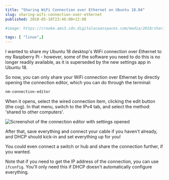 ```yaml
---
title: "Sharing WiFi Connection over Ethernet on Ubuntu 18.04"
slug: sharing-wifi-connection-over-ethernet
published: 2018-05-10T23:46:00+12:00

#image: https://crookm.ams3.cdn.digitaloceanspaces.com/media/2018/sharing-wifi-connection-over-ethernet-ubuntu-18-04--2ccfd293-2211-4163-b960-a1397a90c7ab.png

tags: [ "linux",]
---
```


I wanted to share my Ubuntu 18 desktop's WiFi connection over Ethernet to my Raspberry Pi - however, some of the software you need to do this is no longer readily available, as it is superseded by the new settings app in Ubuntu 18.

So now, you can only share your WiFi connection over Ethernet by directly opening the connection editor, which you can do through the terminal:

```sh
nm-connection-editor
```

When it opens, select the wired connection item, clicking the edit button (the cog). In that menu, switch to the IPv4 tab, and select the method: 'shared to other computers'.

![Screenshot of the connection editor with settings opened](https://crookm.ams3.cdn.digitaloceanspaces.com/media/2018/sharing-wifi-connection-over-ethernet-ubuntu-18-04--2ccfd293-2211-4163-b960-a1397a90c7ab.png)

After that, save everything and connect your cable if you haven't already, and DHCP should kick-in and set everything up for you!

You could even connect a switch or hub and share the connection further, if you wanted.

Note that if you need to get the IP address of the connection, you can use `ifconfig`. You'll only need this if DHCP doesn't automatically configure everything.
